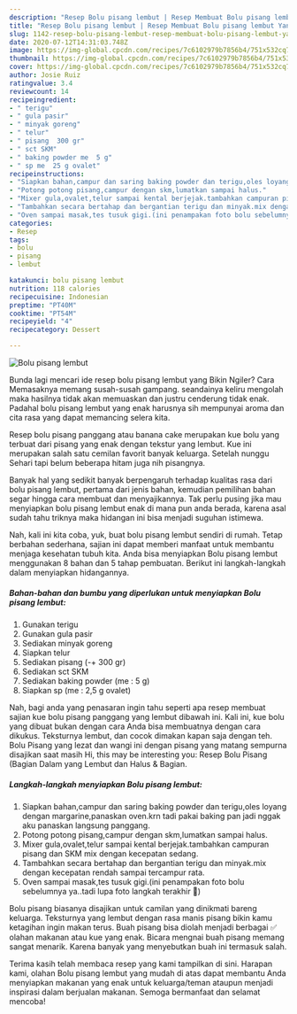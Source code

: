 ```yaml
---
description: "Resep Bolu pisang lembut | Resep Membuat Bolu pisang lembut Yang Enak Dan Mudah"
title: "Resep Bolu pisang lembut | Resep Membuat Bolu pisang lembut Yang Enak Dan Mudah"
slug: 1142-resep-bolu-pisang-lembut-resep-membuat-bolu-pisang-lembut-yang-enak-dan-mudah
date: 2020-07-12T14:31:03.748Z
image: https://img-global.cpcdn.com/recipes/7c6102979b7856b4/751x532cq70/bolu-pisang-lembut-foto-resep-utama.jpg
thumbnail: https://img-global.cpcdn.com/recipes/7c6102979b7856b4/751x532cq70/bolu-pisang-lembut-foto-resep-utama.jpg
cover: https://img-global.cpcdn.com/recipes/7c6102979b7856b4/751x532cq70/bolu-pisang-lembut-foto-resep-utama.jpg
author: Josie Ruiz
ratingvalue: 3.4
reviewcount: 14
recipeingredient:
- " terigu"
- " gula pasir"
- " minyak goreng"
- " telur"
- " pisang  300 gr"
- " sct SKM"
- " baking powder me  5 g"
- " sp me  25 g ovalet"
recipeinstructions:
- "Siapkan bahan,campur dan saring baking powder dan terigu,oles loyang dengan margarine,panaskan oven.krn tadi pakai baking pan jadi nggak aku panaskan langsung panggang."
- "Potong potong pisang,campur dengan skm,lumatkan sampai halus."
- "Mixer gula,ovalet,telur sampai kental berjejak.tambahkan campuran pisang dan SKM mix dengan kecepatan sedang."
- "Tambahkan secara bertahap dan bergantian terigu dan minyak.mix dengan kecepatan rendah sampai tercampur rata."
- "Oven sampai masak,tes tusuk gigi.(ini penampakan foto bolu sebelumnya ya..tadi lupa foto langkah terakhir 🙈)"
categories:
- Resep
tags:
- bolu
- pisang
- lembut

katakunci: bolu pisang lembut 
nutrition: 118 calories
recipecuisine: Indonesian
preptime: "PT40M"
cooktime: "PT54M"
recipeyield: "4"
recipecategory: Dessert

---
```



![Bolu pisang lembut](https://img-global.cpcdn.com/recipes/7c6102979b7856b4/751x532cq70/bolu-pisang-lembut-foto-resep-utama.jpg)

Bunda lagi mencari ide resep bolu pisang lembut yang Bikin Ngiler? Cara Memasaknya memang susah-susah gampang. seandainya keliru mengolah maka hasilnya tidak akan memuaskan dan justru cenderung tidak enak. Padahal bolu pisang lembut yang enak harusnya sih mempunyai aroma dan cita rasa yang dapat memancing selera kita.

Resep bolu pisang panggang atau banana cake merupakan kue bolu yang terbuat dari pisang yang enak dengan tekstur yang lembut. Kue ini merupakan salah satu cemilan favorit banyak keluarga. Setelah nunggu Sehari tapi belum beberapa hitam juga nih pisangnya.

Banyak hal yang sedikit banyak berpengaruh terhadap kualitas rasa dari bolu pisang lembut, pertama dari jenis bahan, kemudian pemilihan bahan segar hingga cara membuat dan menyajikannya. Tak perlu pusing jika mau menyiapkan bolu pisang lembut enak di mana pun anda berada, karena asal sudah tahu triknya maka hidangan ini bisa menjadi suguhan istimewa.


Nah, kali ini kita coba, yuk, buat bolu pisang lembut sendiri di rumah. Tetap berbahan sederhana, sajian ini dapat memberi manfaat untuk membantu menjaga kesehatan tubuh kita. Anda bisa menyiapkan Bolu pisang lembut menggunakan 8 bahan dan 5 tahap pembuatan. Berikut ini langkah-langkah dalam menyiapkan hidangannya.

<!--inarticleads1-->

##### Bahan-bahan dan bumbu yang diperlukan untuk menyiapkan Bolu pisang lembut:

1. Gunakan  terigu
1. Gunakan  gula pasir
1. Sediakan  minyak goreng
1. Siapkan  telur
1. Sediakan  pisang (-+ 300 gr)
1. Sediakan  sct SKM
1. Sediakan  baking powder (me : 5 g)
1. Siapkan  sp (me : 2,5 g ovalet)


Nah, bagi anda yang penasaran ingin tahu seperti apa resep membuat sajian kue bolu pisang panggang yang lembut dibawah ini. Kali ini, kue bolu yang dibuat bukan dengan cara Anda bisa membuatnya dengan cara dikukus. Teksturnya lembut, dan cocok dimakan kapan saja dengan teh. Bolu Pisang yang lezat dan wangi ini dengan pisang yang matang sempurna disajikan saat masih Hi, this may be interesting you: Resep Bolu Pisang (Bagian Dalam yang Lembut dan Halus &amp; Bagian. 

<!--inarticleads2-->

##### Langkah-langkah menyiapkan Bolu pisang lembut:

1. Siapkan bahan,campur dan saring baking powder dan terigu,oles loyang dengan margarine,panaskan oven.krn tadi pakai baking pan jadi nggak aku panaskan langsung panggang.
1. Potong potong pisang,campur dengan skm,lumatkan sampai halus.
1. Mixer gula,ovalet,telur sampai kental berjejak.tambahkan campuran pisang dan SKM mix dengan kecepatan sedang.
1. Tambahkan secara bertahap dan bergantian terigu dan minyak.mix dengan kecepatan rendah sampai tercampur rata.
1. Oven sampai masak,tes tusuk gigi.(ini penampakan foto bolu sebelumnya ya..tadi lupa foto langkah terakhir 🙈)


Bolu pisang biasanya disajikan untuk camilan yang dinikmati bareng keluarga. Teksturnya yang lembut dengan rasa manis pisang bikin kamu ketagihan ingin makan terus. Buah pisang bisa diolah menjadi berbagai ✅ olahan makanan atau kue yang enak. Bicara mengnai buah pisang memang sangat menarik. Karena banyak yang menyebutkan buah ini termasuk salah. 

Terima kasih telah membaca resep yang kami tampilkan di sini. Harapan kami, olahan Bolu pisang lembut yang mudah di atas dapat membantu Anda menyiapkan makanan yang enak untuk keluarga/teman ataupun menjadi inspirasi dalam berjualan makanan. Semoga bermanfaat dan selamat mencoba!
